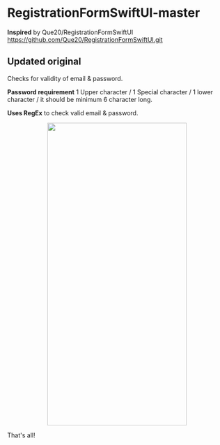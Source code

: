 # RegistrationFormSwiftUI-master
**Inspired** by Que20/RegistrationFormSwiftUI https://github.com/Que20/RegistrationFormSwiftUI.git

## Updated original
Checks for validity of email & password.

**Password requirement**
1 Upper character / 1 Special character / 1 lower character / it should be minimum 6 character long.

**Uses RegEx** to check valid email & password. 
<p align="center">
  <img width="320" height="693" src="http://www.grenleaf.com/registration-form.jpg">
</p>

That's all!
